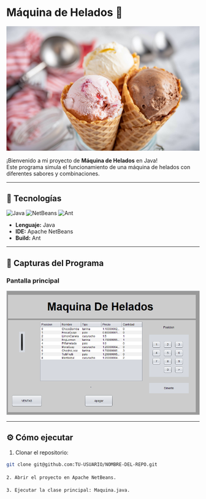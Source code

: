 # Máquina de Helados 🍦

![Portada](images/helados01.jpg)

¡Bienvenido a mi proyecto de **Máquina de Helados** en Java!  
Este programa simula el funcionamiento de una máquina de helados con diferentes sabores y combinaciones.

---

## 🚀 Tecnologías

![Java](https://img.shields.io/badge/Java-17-blue)
![NetBeans](https://img.shields.io/badge/IDE-Apache%20NetBeans-orange)
![Ant](https://img.shields.io/badge/Build-Ant-lightgrey)

- **Lenguaje:** Java  
- **IDE:** Apache NetBeans  
- **Build:** Ant  

---

## 📸 Capturas del Programa

### Pantalla principal
![Pantalla principal](images/captura01.png)


---

## ⚙️ Cómo ejecutar

1. Clonar el repositorio:  
```bash
git clone git@github.com:TU-USUARIO/NOMBRE-DEL-REPO.git

2. Abrir el proyecto en Apache NetBeans.

3. Ejecutar la clase principal: Maquina.java.



